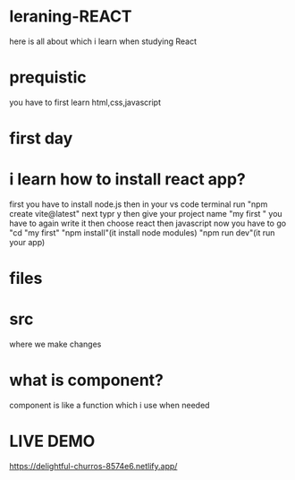 # leraning-REACT
here is all about which i learn when studying React
# prequistic
you have to first learn html,css,javascript
# first day
# i learn how to install react app?
first you have to install node.js
then in your vs code terminal run "npm create vite@latest"
next typr y
then give your project name "my first "
you have to again write it 
then choose react 
then javascript
now you have to go "cd "my first"
"npm install"(it install node modules)
"npm run dev"(it run your app)
# files
# src 
where we make changes 
# what is component?
component is like a function which i use when needed

# LIVE DEMO
https://delightful-churros-8574e6.netlify.app/
